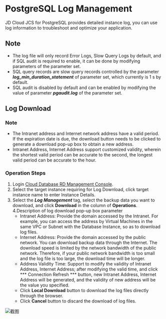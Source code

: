 # PostgreSQL Log Management
JD Cloud JCS for PostgreSQL provides detailed instance log, you can use log information to troubleshoot and optimize your application.

## Note
* The log file will only record Error Logs, Slow Query Logs by default, and if SQL audit is required to enable, it can be done by modifying parameters of the parameter set.
* SQL query records are slow query records controlled by the parameter ***log_min_duration_statement*** of parameter set, which currently is 1 s by default.
* SQL audit is disabled by default and can be enabled by modifying the value of parameter ***pgaudit.log*** of the parameter set.

## Log Download
### Note
* The Intranet address and Internet network address have a valid period. If the expiration date is due, the download button needs to be clicked to generate a download pop-up box to obtain a new address.
* Intranet Address, Internet Address support customized validity, wherein the shortest valid period can be accurate to the second, the longest valid period can be accurate to the hour.

### Operation Steps
1. Login [Cloud Database RD Management Console](https://rds-console.jdcloud.com/database).
2. Select the target instance requiring for Log Download, click target instance name to enter Instance Details.
3. Select the ***Log Management*** tag, select the backup data you want to download, and click **Download** in the column of **Operations**.
4.Description of log download pop-up box parameter
    * Intranet Address: Provide the domain accessed by the Intranet. For example, you can access the address by Virtual Machines in the same VPC or Subnet with the Database Instance, so as to download log files.
    * Internet Address: Provide the domain accessed by the public network. You can download backup data through the Internet. The download speed is limited by the network bandwidth of the public network. Therefore, if your public network bandwidth is too small and the log file is too large, the download time will be longer.
    * Address Validity Time: Support to modify the validity of Intranet Address, Internet Address; after modifying the valid time, and click *** Connection Refresh *** button, new Intranet Address, Internet Address will be generated, and the validity of new address will be the value you specified.
    * Click **Local Download** button to download the log files directly through the browser.
    * Click **Cancel** button to discard the download of log files.

![截图](../../../../../image/RDS/Log-manager-1.jpg)

